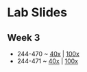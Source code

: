 # Lab Slides

## Week 3

* 244-470 ~ [40x](https://www.brettmrice.com/teach/244-470/40x/) | [100x](https://www.brettmrice.com/teach/244-470/100x/)
* 244-471 ~ [40x](https://www.brettmrice.com/teach/244-471/40x/) | [100x](https://www.brettmrice.com/teach/244-471/100x/)
